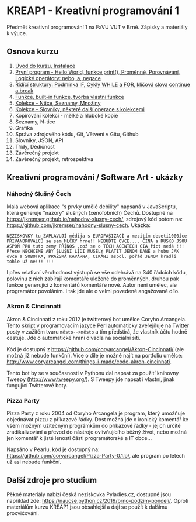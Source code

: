 # KREAP1 - Kreativní programování 1

Předmět kreativní programování 1 na FaVU VUT v Brně.
Zápisky a materiály k výuce.

## Osnova kurzu

1. [Úvod do kurzu, Instalace](1/README.md)
2. [První program - Hello World, funkce print(), Proměnné, Porovnávání, Logické operátory: nebo, a, negace](2/README.md)
3. [Řídící struktury: Podmínka IF, Cykly WHILE a FOR, klíčová slova continue a break](3/README.md)
4. [Funkce, built-in funkce, tvorba vlastní funkce](4/README.md)
5. [Kolekce - Ntice, Seznamy, Množiny](5/README.md)
6. [Kolekce - Slovníky, některé další operace s kolekcemi](6/README.md)
7. Kopírování kolekcí - mělké a hluboké kopie
8. Seznamy, N-tice
9. Grafika
10. Správa zdrojového kódu, Git, Větvení v Gitu, Github
11. Slovníky, JSON, API
12. Třídy, Dědičnost
13. Závěrečný projekt
14. Závěrečný projekt, retrospektiva

## Kreativní programování / Software Art - ukázky

### Náhodný Slušný Čech

Malá webová aplikace "s prvky umělé debility" napsaná v JavaScriptu, která generuje "názory" slušných (xenofobních) Čechů. Dostupné na https://jkremser.github.io/nahodny-slusny-cech/, zdrojový kód potom na: https://github.com/jkremser/nahodny-slusny-cech. Ukázka:

```
NEZISKOVKY tu ZAPLAVUJÍ médija s EUROFAŠIZACÍ a mezitím deseti1000íce PŘIVANDROVALCŮ se sem MLČKY hrne!! NEBUĎTE OVCE.... ČINA a RUSKO JSOU ASPOŇ PRO tuto zemy PŘÍNOS ,což se o TĚCH AGENTECH CIA říct nedá !!! Přece NECHCEME ABY SLUŠNÍ LIDI MUSELY PLATIT JENOM DANĚ a hubu JAK ovce a SOBOTKA, PRAŽSKÁ KAVÁRNA, CIKÁNI aspol. pořád JENOM kradli tohle už ne!!! !!!
```

I přes relativní věrohodnost výstupů se vše odehrává na 340 řádcích kódu, polovinu z nich zabírají komentáře uložené do proměnných, druhou pak funkce generující z komentářů komentáře nové.
Autor není umělec, ale programátor povoláním.
I tak jde ale o velmi povedené angažované dílo.

### Akron & Cincinnati

Akron & Cincinnati z roku 2012 je twitterový bot umělce Coryho Arcangela.
Tento skript v programovacím jazyce Perl automaticky zveřejňuje na Twitter posty v zažitém tvaru `město-->město` a tím předstírá, že vlastník účtu hodně cestuje.
Jde o automatické hraní divadla na sociální síti.

Kód je dostupný z https://github.com/coryarcangel/Akron-Cincinnati/ (ale možná již nebude funkční).
Více o díle je možné najít na portfoliu umělce: http://www.coryarcangel.com/things-i-made/code-akron-cincinnati.

Tento bot by se v současnosti v Pythonu dal napsat za použití knihovny Tweepy (http://www.tweepy.org/).
S Tweepy jde napsat i vlastní, jinak fungující Twitterové boty.

### Pizza Party

Pizza Party z roku 2004 od Coryho Arcangela je program, který umožňuje objednávat pizzu z příkazové řádky.
Dost možná jde o ironický komentář ke všem možným užitečným prográmkům do příkazové řádky - jejich určité zradikalizování a převod do nástroje ovlivňujícího běžný život, nebo možná jen komentář k jisté lenosti části programátorské a IT obce...

Napsáno v Pearlu, kód je dostupný na: https://github.com/coryarcangel/Pizza-Party-0.1.b/, ale program po letech už asi nebude funkční.

## Další zdroje pro studium

Pěkné materiály nabízí česká neziskovka Pyladies.cz, dostupné jsou například zde: https://naucse.python.cz/2019/brno-podzim-pondeli/.
Oproti materiálům kurzu KREAP1 jsou obsáhlejší a dají se použít k dalšímu procvičování.
